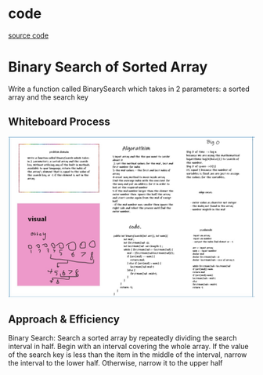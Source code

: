 # code 
[source code ](./code3.java)
# Binary Search of Sorted Array
Write a function called BinarySearch which takes in 2 parameters: a sorted array and the search key

## Whiteboard Process
![Image of Yaktocat](./codec3.jpg)

## Approach & Efficiency

Binary Search: Search a sorted array by repeatedly dividing the search interval in half. Begin with an interval covering the whole array. If the value of the search key is less than the item in the middle of the interval, narrow the interval to the lower half. Otherwise, narrow it to the upper half
